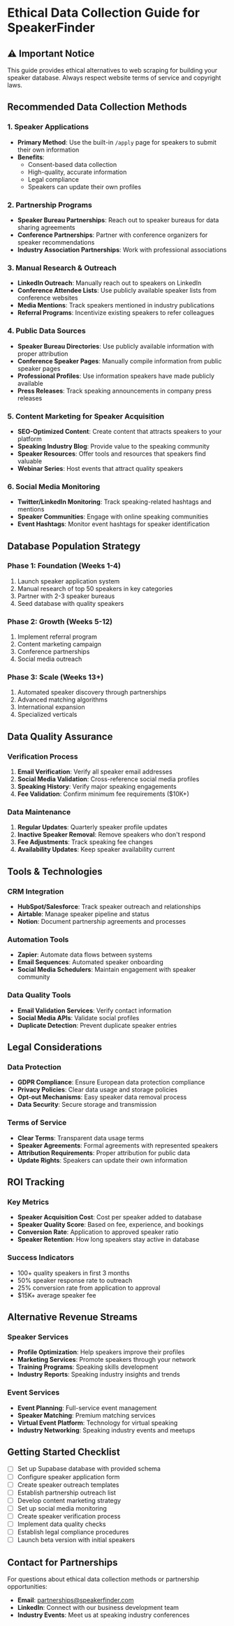 # Ethical Data Collection Guide for SpeakerFinder

## ⚠️ Important Notice
This guide provides ethical alternatives to web scraping for building your speaker database. Always respect website terms of service and copyright laws.

## Recommended Data Collection Methods

### 1. Speaker Applications
- **Primary Method**: Use the built-in `/apply` page for speakers to submit their own information
- **Benefits**: 
  - Consent-based data collection
  - High-quality, accurate information
  - Legal compliance
  - Speakers can update their own profiles

### 2. Partnership Programs
- **Speaker Bureau Partnerships**: Reach out to speaker bureaus for data sharing agreements
- **Conference Partnerships**: Partner with conference organizers for speaker recommendations
- **Industry Association Partnerships**: Work with professional associations

### 3. Manual Research & Outreach
- **LinkedIn Outreach**: Manually reach out to speakers on LinkedIn
- **Conference Attendee Lists**: Use publicly available speaker lists from conference websites
- **Media Mentions**: Track speakers mentioned in industry publications
- **Referral Programs**: Incentivize existing speakers to refer colleagues

### 4. Public Data Sources
- **Speaker Bureau Directories**: Use publicly available information with proper attribution
- **Conference Speaker Pages**: Manually compile information from public speaker pages
- **Professional Profiles**: Use information speakers have made publicly available
- **Press Releases**: Track speaking announcements in company press releases

### 5. Content Marketing for Speaker Acquisition
- **SEO-Optimized Content**: Create content that attracts speakers to your platform
- **Speaking Industry Blog**: Provide value to the speaking community
- **Speaker Resources**: Offer tools and resources that speakers find valuable
- **Webinar Series**: Host events that attract quality speakers

### 6. Social Media Monitoring
- **Twitter/LinkedIn Monitoring**: Track speaking-related hashtags and mentions
- **Speaker Communities**: Engage with online speaking communities
- **Event Hashtags**: Monitor event hashtags for speaker identification

## Database Population Strategy

### Phase 1: Foundation (Weeks 1-4)
1. Launch speaker application system
2. Manual research of top 50 speakers in key categories
3. Partner with 2-3 speaker bureaus
4. Seed database with quality speakers

### Phase 2: Growth (Weeks 5-12)
1. Implement referral program
2. Content marketing campaign
3. Conference partnerships
4. Social media outreach

### Phase 3: Scale (Weeks 13+)
1. Automated speaker discovery through partnerships
2. Advanced matching algorithms
3. International expansion
4. Specialized verticals

## Data Quality Assurance

### Verification Process
1. **Email Verification**: Verify all speaker email addresses
2. **Social Media Validation**: Cross-reference social media profiles
3. **Speaking History**: Verify major speaking engagements
4. **Fee Validation**: Confirm minimum fee requirements ($10K+)

### Data Maintenance
1. **Regular Updates**: Quarterly speaker profile updates
2. **Inactive Speaker Removal**: Remove speakers who don't respond
3. **Fee Adjustments**: Track speaking fee changes
4. **Availability Updates**: Keep speaker availability current

## Tools & Technologies

### CRM Integration
- **HubSpot/Salesforce**: Track speaker outreach and relationships
- **Airtable**: Manage speaker pipeline and status
- **Notion**: Document partnership agreements and processes

### Automation Tools
- **Zapier**: Automate data flows between systems
- **Email Sequences**: Automated speaker onboarding
- **Social Media Schedulers**: Maintain engagement with speaker community

### Data Quality Tools
- **Email Validation Services**: Verify contact information
- **Social Media APIs**: Validate social profiles
- **Duplicate Detection**: Prevent duplicate speaker entries

## Legal Considerations

### Data Protection
- **GDPR Compliance**: Ensure European data protection compliance
- **Privacy Policies**: Clear data usage and storage policies
- **Opt-out Mechanisms**: Easy speaker data removal process
- **Data Security**: Secure storage and transmission

### Terms of Service
- **Clear Terms**: Transparent data usage terms
- **Speaker Agreements**: Formal agreements with represented speakers
- **Attribution Requirements**: Proper attribution for public data
- **Update Rights**: Speakers can update their own information

## ROI Tracking

### Key Metrics
- **Speaker Acquisition Cost**: Cost per speaker added to database
- **Speaker Quality Score**: Based on fee, experience, and bookings
- **Conversion Rate**: Application to approved speaker ratio
- **Speaker Retention**: How long speakers stay active in database

### Success Indicators
- 100+ quality speakers in first 3 months
- 50% speaker response rate to outreach
- 25% conversion rate from application to approval
- $15K+ average speaker fee

## Alternative Revenue Streams

### Speaker Services
- **Profile Optimization**: Help speakers improve their profiles
- **Marketing Services**: Promote speakers through your network
- **Training Programs**: Speaking skills development
- **Industry Reports**: Speaking industry insights and trends

### Event Services
- **Event Planning**: Full-service event management
- **Speaker Matching**: Premium matching services
- **Virtual Event Platform**: Technology for virtual speaking
- **Industry Networking**: Speaking industry events and meetups

## Getting Started Checklist

- [ ] Set up Supabase database with provided schema
- [ ] Configure speaker application form
- [ ] Create speaker outreach templates
- [ ] Establish partnership outreach list
- [ ] Develop content marketing strategy
- [ ] Set up social media monitoring
- [ ] Create speaker verification process
- [ ] Implement data quality checks
- [ ] Establish legal compliance procedures
- [ ] Launch beta version with initial speakers

## Contact for Partnerships

For questions about ethical data collection methods or partnership opportunities:
- **Email**: partnerships@speakerfinder.com
- **LinkedIn**: Connect with our business development team
- **Industry Events**: Meet us at speaking industry conferences